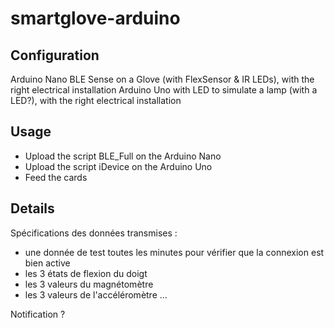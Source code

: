 # smartglove-arduino

## Configuration

Arduino Nano BLE Sense on a Glove (with FlexSensor & IR LEDs), with the right electrical installation
Arduino Uno with LED to simulate a lamp (with a LED?), with the right electrical installation

## Usage

- Upload the script BLE_Full on the Arduino Nano
- Upload the script iDevice on the Arduino Uno
- Feed the cards

## Details

Spécifications des données transmises :
- une donnée de test toutes les minutes pour vérifier que la connexion est bien active
- les 3 états de flexion du doigt
- les 3 valeurs du magnétomètre
- les 3 valeurs de l'accéléromètre
...

Notification ?
